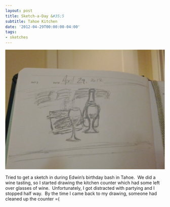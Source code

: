```yaml
---
layout: post
title: Sketch-a-Day &#35;5
subtitle: Tahoe Kitchen
date: '2012-04-29T00:00:00-04:00'
tags:
- sketches
---
```

![](/images/sketches/sad5-tahoe-kitchen.jpg)

Tried to get a sketch in during Edwin’s birthday bash in Tahoe.  We did a wine tasting, so I started drawing the kitchen counter which had some left over glasses of wine.  Unfortunately, I got distracted with partying and I stopped half way.  By the time I came back to my drawing, someone had cleaned up the counter =(
